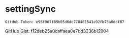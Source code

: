 # settingSync

```
GitHub Token: e95f067f89b05d6dc778461541a92fb73a0ddf87
```  
GitHub Gist: f12deb25a0caffaea0e7bd3336b12004
```


